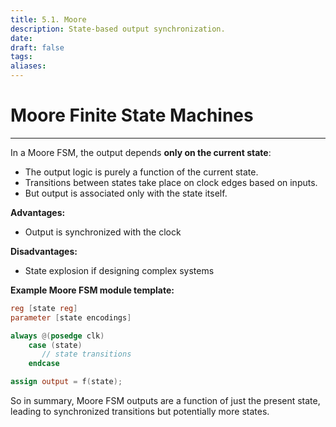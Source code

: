 ```yaml
---
title: 5.1. Moore
description: State-based output synchronization.
date: 
draft: false
tags: 
aliases:
---
```

# Moore Finite State Machines 
---
In a Moore FSM, the output depends **only on the current state**:

- The output logic is purely a function of the current state.
- Transitions between states take place on clock edges based on inputs.
- But output is associated only with the state itself.

**Advantages:**

- Output is synchronized with the clock 

**Disadvantages:** 

- State explosion if designing complex systems

**Example Moore FSM module template:**

```verilog 
reg [state reg]
parameter [state encodings]

always @(posedge clk)  
    case (state)
       // state transitions
    endcase

assign output = f(state);
```

So in summary, Moore FSM outputs are a function of just the present state, leading to synchronized transitions but potentially more states.